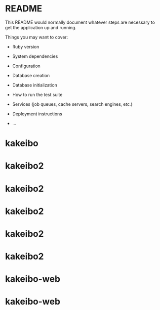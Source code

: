 # README

This README would normally document whatever steps are necessary to get the
application up and running.

Things you may want to cover:

* Ruby version

* System dependencies

* Configuration

* Database creation

* Database initialization

* How to run the test suite

* Services (job queues, cache servers, search engines, etc.)

* Deployment instructions

* ...
# kakeibo
# kakeibo2
# kakeibo2
# kakeibo2
# kakeibo2
# kakeibo2
# kakeibo-web
# kakeibo-web
